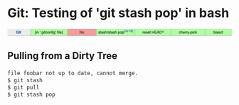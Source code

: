 # Git: Testing of 'git stash pop' in bash 
![succession](succession.png)

## Pulling from a Dirty Tree 

```$ git pull
file foobar not up to date, cannot merge.
$ git stash
$ git pull
$ git stash pop
```

